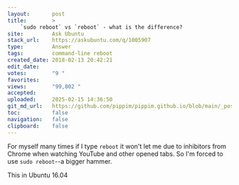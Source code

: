 ```yaml
---
layout:       post
title:        >
    `sudo reboot` vs `reboot` - what is the difference?
site:         Ask Ubuntu
stack_url:    https://askubuntu.com/q/1005907
type:         Answer
tags:         command-line reboot
created_date: 2018-02-13 20:42:21
edit_date:    
votes:        "9 "
favorites:    
views:        "99,802 "
accepted:     
uploaded:     2025-02-15 14:36:50
git_md_url:   https://github.com/pippim/pippim.github.io/blob/main/_posts/2018/2018-02-13-_sudo-reboot_-vs-_reboot_-what-is-the-difference_.md
toc:          false
navigation:   false
clipboard:    false
---
```


For myself many times if I type `reboot` it won't let me due to inhibitors from Chrome when watching YouTube and other opened tabs. So I'm forced to use `sudo reboot`--a bigger hammer.

This in Ubuntu 16.04
